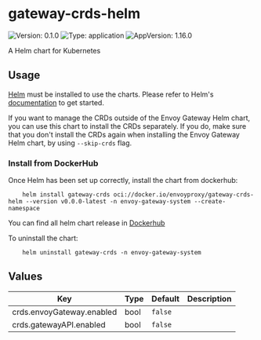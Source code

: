 # gateway-crds-helm

![Version: 0.1.0](https://img.shields.io/badge/Version-0.1.0-informational?style=flat-square) ![Type: application](https://img.shields.io/badge/Type-application-informational?style=flat-square) ![AppVersion: 1.16.0](https://img.shields.io/badge/AppVersion-1.16.0-informational?style=flat-square)

A Helm chart for Kubernetes

## Usage

[Helm](https://helm.sh) must be installed to use the charts.
Please refer to Helm's [documentation](https://helm.sh/docs) to get started.

If you want to manage the CRDs outside of the Envoy Gateway Helm chart, you can use this chart to install the CRDs separately.
If you do, make sure that you don't install the CRDs again when installing the Envoy Gateway Helm chart, by using `--skip-crds` flag.

### Install from DockerHub

Once Helm has been set up correctly, install the chart from dockerhub:

``` shell
    helm install gateway-crds oci://docker.io/envoyproxy/gateway-crds-helm --version v0.0.0-latest -n envoy-gateway-system --create-namespace
```

You can find all helm chart release in [Dockerhub](https://hub.docker.com/r/envoyproxy/gateway-crds-helm/tags)

To uninstall the chart:

``` shell
    helm uninstall gateway-crds -n envoy-gateway-system
```

## Values

| Key | Type | Default | Description |
|-----|------|---------|-------------|
| crds.envoyGateway.enabled | bool | `false` |  |
| crds.gatewayAPI.enabled | bool | `false` |  |

